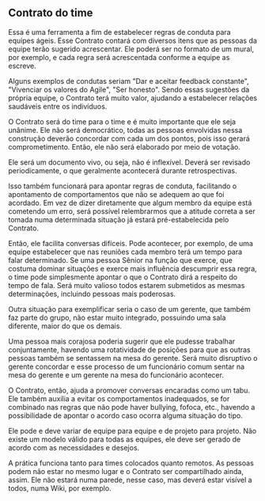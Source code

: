 ## Contrato do time

Essa é uma ferramenta a fim de estabelecer regras de conduta para equipes ágeis. Esse Contrato contará com diversos itens que as pessoas da equipe terão sugerido acrescentar. Ele poderá ser no formato de um mural, por exemplo, e cada regra será acrescentada conforme a equipe as escreve.

Alguns exemplos de condutas seriam "Dar e aceitar feedback constante", "Vivenciar os valores do Agile", "Ser honesto". Sendo essas sugestões da própria equipe, o Contrato terá muito valor, ajudando a estabelecer relações saudáveis entre os indivíduos.

O Contrato será do time para o time e é muito importante que ele seja unânime. Ele não será democrático, todas as pessoas envolvidas nessa construção deverão concordar com cada um dos pontos, pois isso gerará comprometimento. Então, ele não será elaborado por meio de votação.

Ele será um documento vivo, ou seja, não é inflexível. Deverá ser revisado periodicamente, o que geralmente acontecerá durante retrospectivas.

Isso também funcionará para apontar regras de conduta, facilitando o apontamento de comportamentos que não se adequem ao que foi acordado. Em vez de dizer diretamente que algum membro da equipe está cometendo um erro, será possível relembrarmos que a atitude correta a ser tomada numa determinada situação já estará pré-estabelecida pelo Contrato.

Então, ele facilita conversas difíceis. Pode acontecer, por exemplo, de uma equipe estabelecer que nas reuniões cada membro terá um tempo para falar determinado. Se uma pessoa Sênior na função que exerce, que costuma dominar situações e exerce mais influência descumprir essa regra, o time pode simplesmente apontar o que o Contrato dirá a respeito do tempo de fala. Será muito valioso todos estarem submetidos as mesmas determinações, incluindo pessoas mais poderosas.

Outra situação para exemplificar seria o caso de um gerente, que também faz parte do grupo, não estar muito integrado, possuindo uma sala diferente, maior do que os demais.

Uma pessoa mais corajosa poderia sugerir que ele pudesse trabalhar conjuntamente, havendo uma rotatividade de posições para que as outras pessoas também se sentassem na mesa do gerente. Será muito disruptivo o gerente concordar e esse processo de um funcionário comum sentar na mesa do gerente e um gerente na mesa do funcionário acontecer.

O Contrato, então, ajuda a promover conversas encaradas como um tabu. Ele também auxilia a evitar os comportamentos inadequados, se for combinado nas regras que não pode haver bullying, fofoca, etc., havendo a possibilidade de apontar o acordo caso ocorra alguma situação do tipo.

Ele pode e deve variar de equipe para equipe e de projeto para projeto. Não existe um modelo válido para todas as equipes, ele deve ser gerado de acordo com as necessidades e desejos.

A prática funciona tanto para times colocados quanto remotos. As pessoas podem não estar no mesmo lugar e o Contrato ser compartilhado ainda, assim. Ele não estará numa parede, nesse caso, mas deverá estar visível a todos, numa Wiki, por exemplo.

